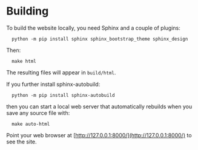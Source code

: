 Building
========

To build the website locally, you need Sphinx and a couple of plugins:
```console
  python -m pip install sphinx sphinx_bootstrap_theme sphinx_design
```
Then:
```console
  make html
```
The resulting files will appear in `build/html`.

If you further install sphinx-autobuild:
```console
  python -m pip install sphinx-autobuild
```
then you can start a local web server that automatically rebuilds when you save any source file with:
```console
  make auto-html
```
Point your web browser at [http://127.0.0.1:8000/](http://127.0.0.1:8000/) to see the site.